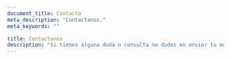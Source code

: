 ```yaml
---
document_title: Contacto
meta_description: "Contactanos."
meta_keywords: ""

title: Contactanos
description: "Si tienes alguna duda o consulta no dudes en enviar tu mensaje, estaremos encantados de ayudarte."
---
```

